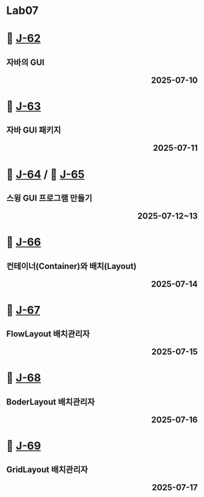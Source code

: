 # Lab07

# 📖 [J-62](./J_62.md)
**자바의 GUI** <p align='right'>2025-07-10</p>
---
# 📖 [J-63](./J_63.md)
**자바 GUI 패키지** <p align='right'>2025-07-11</p>
---
# 📖 [J-64](./J_64.md) / 📖 [J-65](./J_65.md)
**스윙 GUI 프로그램 만들기** <p align='right'>2025-07-12~13</p>
---
# 📖 [J-66](./J_66.md)
**컨테이너(Container)와 배치(Layout)** <p align='right'>2025-07-14</p>
---
# 📖 [J-67](./J_67.md)
**FlowLayout 배치관리자** <p align='right'>2025-07-15</p>
---
# 📖 [J-68](./J_68.md)
**BoderLayout 배치관리자** <p align='right'>2025-07-16</p>
---
# 📖 [J-69](./J_69.md)
**GridLayout 배치관리자** <p align='right'>2025-07-17</p>
---
